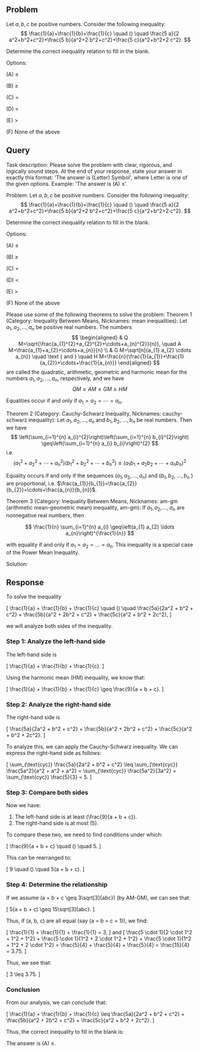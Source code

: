 ## Problem

Let $a, b, c$ be positive numbers. Consider the following inequality:
$$
\frac{1}{a}+\frac{1}{b}+\frac{1}{c} \quad () \quad \frac{5 a}{2 a^2+b^2+c^2}+\frac{5 b}{a^2+2 b^2+c^2}+\frac{5 c}{a^2+b^2+2 c^2}.
$$

Determine the correct inequality relation to fill in the blank.

Options:

(A) $\leq$ 

(B) $\geq$

(C) $=$ 

(D) $<$

(E) $>$

(F) None of the above

## Query

Task description: Please solve the problem with clear, rigorous, and logically sound steps. At the end of your response, state your answer in exactly this format: 'The answer is (Letter) Symbol', where Letter is one of the given options. Example: 'The answer is (A) $\leq$'.

Problem: Let $a, b, c$ be positive numbers. Consider the following inequality:
$$
\frac{1}{a}+\frac{1}{b}+\frac{1}{c} \quad () \quad \frac{5 a}{2 a^2+b^2+c^2}+\frac{5 b}{a^2+2 b^2+c^2}+\frac{5 c}{a^2+b^2+2 c^2}.
$$

Determine the correct inequality relation to fill in the blank.

Options:

(A) $\leq$ 

(B) $\geq$

(C) $=$ 

(D) $<$

(E) $>$

(F) None of the above

Please use some of the following theorems to solve the problem:
Theorem 1 (Category: Inequality Between Means, Nicknames: mean inequalities): Let $a_{1}, a_{2}, \ldots, a_{n}$ be positive real numbers. The numbers
$$
\begin{aligned}
& Q M=\sqrt{\frac{a_{1}^{2}+a_{2}^{2}+\cdots+a_{n}^{2}}{n}}, \quad A M=\frac{a_{1}+a_{2}+\cdots+a_{n}}{n} \\
& G M=\sqrt[n]{a_{1} a_{2} \cdots a_{n}} \quad \text { and } \quad H M=\frac{n}{\frac{1}{a_{1}}+\frac{1}{a_{2}}+\cdots+\frac{1}{a_{n}}}
\end{aligned}
$$
are called the quadratic, arithmetic, geometric and harmonic mean for the numbers $a_{1}, a_{2}, \ldots, a_{n}$, respectively, and we have
$$
Q M \geq A M \geq G M \geq H M
$$

Equalities occur if and only if $a_{1}=a_{2}=\cdots=a_{n}$.

Theorem 2 (Category: Cauchy-Schwarz Inequality, Nicknames: cauchy-schwarz inequality): Let $a_{1}, a_{2}, \ldots, a_{n}$ and $b_{1}, b_{2}$, $\ldots, b_{n}$ be real numbers. Then we have
$$
\left(\sum_{i=1}^{n} a_{i}^{2}\right)\left(\sum_{i=1}^{n} b_{i}^{2}\right) \geq\left(\sum_{i=1}^{n} a_{i} b_{i}\right)^{2}
$$
i.e.
$$
\left(a_{1}^{2}+a_{2}^{2}+\cdots+a_{n}^{2}\right)\left(b_{1}^{2}+b_{2}^{2}+\cdots+b_{n}^{2}\right) \geq\left(a_{1} b_{1}+a_{2} b_{2}+\cdots+a_{n} b_{n}\right)^{2}
$$

Equality occurs if and only if the sequences $\left(a_{1}, a_{2}, \ldots, a_{n}\right)$ and $\left(b_{1}, b_{2}\right.$, $\ldots, b_{n}$ ) are proportional, i.e. $\frac{a_{1}}{b_{1}}=\frac{a_{2}}{b_{2}}=\cdots=\frac{a_{n}}{b_{n}}$.

Theorem 3 (Category: Inequality Between Means, Nicknames: am-gm (arithmetic mean-geometric mean) inequality, am-gm): If $a_{1}, a_{2}, \ldots, a_{n}$ are nonnegative real numbers, then

$$
\frac{1}{n} \sum_{i=1}^{n} a_{i} \geq\left(a_{1} a_{2} \ldots a_{n}\right)^{\frac{1}{n}}
$$

with equality if and only if $a_{1}=a_{2}=\ldots=a_{n}$. This inequality is a special case of the Power Mean Inequality.

Solution:

## Response

To solve the inequality 

\[
\frac{1}{a} + \frac{1}{b} + \frac{1}{c} \quad () \quad \frac{5a}{2a^2 + b^2 + c^2} + \frac{5b}{a^2 + 2b^2 + c^2} + \frac{5c}{a^2 + b^2 + 2c^2},
\]

we will analyze both sides of the inequality.

### Step 1: Analyze the left-hand side

The left-hand side is 

\[
\frac{1}{a} + \frac{1}{b} + \frac{1}{c}.
\]

Using the harmonic mean (HM) inequality, we know that:

\[
\frac{1}{a} + \frac{1}{b} + \frac{1}{c} \geq \frac{9}{a + b + c}.
\]

### Step 2: Analyze the right-hand side

The right-hand side is 

\[
\frac{5a}{2a^2 + b^2 + c^2} + \frac{5b}{a^2 + 2b^2 + c^2} + \frac{5c}{a^2 + b^2 + 2c^2}.
\]

To analyze this, we can apply the Cauchy-Schwarz inequality. We can express the right-hand side as follows:

\[
\sum_{\text{cyc}} \frac{5a}{2a^2 + b^2 + c^2} \leq \sum_{\text{cyc}} \frac{5a^2}{a^2 + a^2 + a^2} = \sum_{\text{cyc}} \frac{5a^2}{3a^2} = \sum_{\text{cyc}} \frac{5}{3} = 5.
\]

### Step 3: Compare both sides

Now we have:

1. The left-hand side is at least \(\frac{9}{a + b + c}\).
2. The right-hand side is at most \(5\).

To compare these two, we need to find conditions under which:

\[
\frac{9}{a + b + c} \quad () \quad 5.
\]

This can be rearranged to:

\[
9 \quad () \quad 5(a + b + c).
\]

### Step 4: Determine the relationship

If we assume \(a + b + c \geq 3\sqrt[3]{abc}\) (by AM-GM), we can see that:

\[
5(a + b + c) \geq 15\sqrt[3]{abc}.
\]

Thus, if \(a, b, c\) are all equal (say \(a = b = c = 1\)), we find:

\[
\frac{1}{1} + \frac{1}{1} + \frac{1}{1} = 3,
\]
and
\[
\frac{5 \cdot 1}{2 \cdot 1^2 + 1^2 + 1^2} + \frac{5 \cdot 1}{1^2 + 2 \cdot 1^2 + 1^2} + \frac{5 \cdot 1}{1^2 + 1^2 + 2 \cdot 1^2} = \frac{5}{4} + \frac{5}{4} + \frac{5}{4} = \frac{15}{4} = 3.75.
\]

Thus, we see that:

\[
3 \leq 3.75.
\]

### Conclusion

From our analysis, we can conclude that:

\[
\frac{1}{a} + \frac{1}{b} + \frac{1}{c} \leq \frac{5a}{2a^2 + b^2 + c^2} + \frac{5b}{a^2 + 2b^2 + c^2} + \frac{5c}{a^2 + b^2 + 2c^2}.
\]

Thus, the correct inequality to fill in the blank is:

The answer is (A) $\leq$.